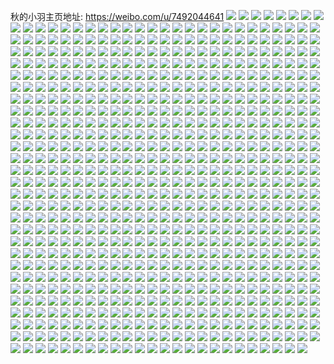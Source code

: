秋的小羽主页地址: https://weibo.com/u/7492044641 
![](https://wx4.sinaimg.cn/mw2000/008b1R3Hgy1h91h0d9fvyj32c0340x6q.jpg) 
![](https://wx4.sinaimg.cn/mw2000/008b1R3Hgy1h91h0ewmjbj32c0340npe.jpg) 
![](https://wx4.sinaimg.cn/mw2000/008b1R3Hgy1h91h0bknwbj32c0340kjm.jpg) 
![](https://wx4.sinaimg.cn/mw2000/008b1R3Hgy1h91h0gs91oj32c0340x6q.jpg) 
![](https://wx4.sinaimg.cn/mw2000/008b1R3Hgy1h91h0ip8jqj329s340x6r.jpg) 
![](https://wx4.sinaimg.cn/mw2000/008b1R3Hgy1h91h0lydnzj32ag340x6r.jpg) 
![](https://wx4.sinaimg.cn/mw2000/008b1R3Hgy1h91h0nomx5j32a8340e83.jpg) 
![](https://wx4.sinaimg.cn/mw2000/008b1R3Hgy1h91h0pkl50j32a4340npf.jpg) 
![](https://wx4.sinaimg.cn/mw2000/008b1R3Hgy1h91h0rcwpxj32a83407wj.jpg) 
![](https://wx4.sinaimg.cn/mw2000/008b1R3Hgy1h91h0x5i0dj32ak340qv9.jpg) 
![](https://wx4.sinaimg.cn/mw2000/008b1R3Hgy1h91h0u6qsbj32a0340e83.jpg) 
![](https://wx4.sinaimg.cn/mw2000/008b1R3Hgy1h91h108s88j32a0340hdw.jpg) 
![](https://wx4.sinaimg.cn/mw2000/008b1R3Hgy1h8sa8rit50j324836chdv.jpg) 
![](https://wx4.sinaimg.cn/mw2000/008b1R3Hgy1h8sa8n3g53j323u35ru0z.jpg) 
![](https://wx4.sinaimg.cn/mw2000/008b1R3Hgy1h8sa8unb8sj31wy2wgnpe.jpg) 
![](https://wx4.sinaimg.cn/mw2000/008b1R3Hgy1h8sa8vjbphj31r0340hdt.jpg) 
![](https://wx4.sinaimg.cn/mw2000/008b1R3Hgy1h8sa8xvm0cj32x11y1b2a.jpg) 
![](https://wx4.sinaimg.cn/mw2000/008b1R3Hgy1h8nmux25dhj31sc36c7wj.jpg) 
![](https://wx4.sinaimg.cn/mw2000/008b1R3Hgy1h84dle44xxj324836cqv8.jpg) 
![](https://wx4.sinaimg.cn/mw2000/008b1R3Hgy1h84dliojqvj335s23sx6q.jpg) 
![](https://wx4.sinaimg.cn/mw2000/008b1R3Hgy1h84dlnsafuj31vj2tbx6q.jpg) 
![](https://wx4.sinaimg.cn/mw2000/008b1R3Hgy1h84dlrztq1j31tu2qr1ky.jpg) 
![](https://wx4.sinaimg.cn/mw2000/008b1R3Hgy1h84dlw84zhj320g1wphdu.jpg) 
![](https://wx4.sinaimg.cn/mw2000/008b1R3Hgy1h84dm05f3mj31yw2yc4qq.jpg) 
![](https://wx4.sinaimg.cn/mw2000/008b1R3Hgy1h84dl5zodqj31yf2xn1ky.jpg) 
![](https://wx4.sinaimg.cn/mw2000/008b1R3Hgy1h84dm4z7k8j34cj1txkjo.jpg) 
![](https://wx4.sinaimg.cn/mw2000/008b1R3Hgy1h84dmcvshcj32c0340e84.jpg) 
![](https://wx4.sinaimg.cn/mw2000/008b1R3Hgy1h7zb17cb08j324736c7wj.jpg) 
![](https://wx4.sinaimg.cn/mw2000/008b1R3Hgy1h7zb1cy586j324836cnpf.jpg) 
![](https://wx4.sinaimg.cn/mw2000/008b1R3Hgy1h7zb10uqjpj336c248qv7.jpg) 
![](https://wx4.sinaimg.cn/mw2000/008b1R3Hgy1h7zb1i2vx5j324836chdv.jpg) 
![](https://wx4.sinaimg.cn/mw2000/008b1R3Hgy1h7zb1lykoxj31rv33uu0y.jpg) 
![](https://wx4.sinaimg.cn/mw2000/008b1R3Hgy1h7zb1wl7o9j32tn248qv6.jpg) 
![](https://wx4.sinaimg.cn/mw2000/008b1R3Hgy1h7zb21yhk2j336c248hdv.jpg) 
![](https://wx4.sinaimg.cn/mw2000/008b1R3Hgy1h7zb1rrkc5j324836cqv7.jpg) 
![](https://wx4.sinaimg.cn/mw2000/008b1R3Hgy1h7zb27kyisj324836c7wk.jpg) 
![](https://wx4.sinaimg.cn/mw2000/008b1R3Hgy1h7mo10f51hj32ze1zmqv7.jpg) 
![](https://wx4.sinaimg.cn/mw2000/008b1R3Hgy1h7mo12p4ygj31zu1zuu0x.jpg) 
![](https://wx4.sinaimg.cn/mw2000/008b1R3Hgy1h7mo1aoqwlj32032o4x6q.jpg) 
![](https://wx4.sinaimg.cn/mw2000/008b1R3Hgy1h7mo1dsfbxj32c0340kjn.jpg) 
![](https://wx4.sinaimg.cn/mw2000/008b1R3Hgy1h7gumd5a8jj31ad0q2ab5.jpg) 
![](https://wx4.sinaimg.cn/mw2000/008b1R3Hgy1h7gunfyrgzj33402c0hdu.jpg) 
![](https://wx4.sinaimg.cn/mw2000/008b1R3Hgy1h79v973ca9j32xf1nbqv5.jpg) 
![](https://wx4.sinaimg.cn/mw2000/008b1R3Hgy1h767lhckoqj30yr0zgti0.jpg) 
![](https://wx4.sinaimg.cn/mw2000/008b1R3Hgy1h767ljgb1aj30v91f1tn9.jpg) 
![](https://wx4.sinaimg.cn/mw2000/008b1R3Hgy1h6zhy48ywgj32c03417wj.jpg) 
![](https://wx4.sinaimg.cn/mw2000/008b1R3Hgy1h6zhy62u9fj32c0341hdv.jpg) 
![](https://wx4.sinaimg.cn/mw2000/008b1R3Hgy1h6zhy8xsezj32c0341kjn.jpg) 
![](https://wx4.sinaimg.cn/mw2000/008b1R3Hgy1h6zhyao30fj32c0341kjn.jpg) 
![](https://wx4.sinaimg.cn/mw2000/008b1R3Hgy1h6zhycg3i1j32c034xkjn.jpg) 
![](https://wx4.sinaimg.cn/mw2000/008b1R3Hgy1h6zhyj2bzwj32c034dkjq.jpg) 
![](https://wx4.sinaimg.cn/mw2000/008b1R3Hgy1h6zhyogve7j32532usnpg.jpg) 
![](https://wx4.sinaimg.cn/mw2000/008b1R3Hgy1h6zhytquzzj32612w11ky.jpg) 
![](https://wx4.sinaimg.cn/mw2000/008b1R3Hgy1h6zhy2bzmtj32c03414qt.jpg) 
![](https://wx4.sinaimg.cn/mw2000/008b1R3Hgy1h6uq5ikr55j30u0191787.jpg) 
![](https://wx4.sinaimg.cn/mw2000/008b1R3Hgy1h6uq5ka5j2j30u0190jth.jpg) 
![](https://wx4.sinaimg.cn/mw2000/008b1R3Hgy1h6uq5lxsr0j316x0smjuc.jpg) 
![](https://wx4.sinaimg.cn/mw2000/008b1R3Hgy1h6uq5gbpktj30u01914j4.jpg) 
![](https://wx4.sinaimg.cn/mw2000/008b1R3Hgy1h6uq5tjymbj30n014zgu4.jpg) 
![](https://wx4.sinaimg.cn/mw2000/008b1R3Hgy1h6ugo8tddkj31zd2z1e82.jpg) 
![](https://wx4.sinaimg.cn/mw2000/008b1R3Hgy1h6ugocdtmgj336c248u0y.jpg) 
![](https://wx4.sinaimg.cn/mw2000/008b1R3Hgy1h6ugo5icv9j32qb1tk7wi.jpg) 
![](https://wx4.sinaimg.cn/mw2000/008b1R3Hgy1h6ugod0ybkj31900u0n5e.jpg) 
![](https://wx4.sinaimg.cn/mw2000/008b1R3Hly1h6nbi9reexj323u35sb2e.jpg) 
![](https://wx4.sinaimg.cn/mw2000/008b1R3Hly1h6nbiaukqnj30u0190qnu.jpg) 
![](https://wx4.sinaimg.cn/mw2000/008b1R3Hly1h6nbidfaeaj324836cqv7.jpg) 
![](https://wx4.sinaimg.cn/mw2000/008b1R3Hly1h6nbieauvzj30u0190h7k.jpg) 
![](https://wx4.sinaimg.cn/mw2000/008b1R3Hly1h6nbigwfq7j324836c12l.jpg) 
![](https://wx4.sinaimg.cn/mw2000/008b1R3Hly1h6nbijzzwoj30u0190td8.jpg) 
![](https://wx4.sinaimg.cn/mw2000/008b1R3Hly1h6nbiodrj0j336c36a4qt.jpg) 
![](https://wx4.sinaimg.cn/mw2000/008b1R3Hly1h6nbi4w9b6j31900u0q8l.jpg) 
![](https://wx4.sinaimg.cn/mw2000/008b1R3Hly1h6nbii46nxj30u00u0q6k.jpg) 
![](https://wx4.sinaimg.cn/mw2000/008b1R3Hly1h6kd1quiy5j311x1kwk7s.jpg) 
![](https://wx4.sinaimg.cn/mw2000/008b1R3Hly1h6kd1rlam0j324836cnpd.jpg) 
![](https://wx4.sinaimg.cn/mw2000/008b1R3Hly1h6kd1tbyt8j324836cadj.jpg) 
![](https://wx4.sinaimg.cn/mw2000/008b1R3Hly1h6kd1vin09j30v90vrtge.jpg) 
![](https://wx4.sinaimg.cn/mw2000/008b1R3Hgy1h6jb64kp2xj30v90vrjul.jpg) 
![](https://wx4.sinaimg.cn/mw2000/008b1R3Hly1h61x4epqcxj335s2dctbd.jpg) 
![](https://wx4.sinaimg.cn/mw2000/008b1R3Hly1h61x4hwll6j32c0340b2d.jpg) 
![](https://wx4.sinaimg.cn/mw2000/008b1R3Hly1h5zj8fb2q2j30re1coq9s.jpg) 
![](https://wx4.sinaimg.cn/mw2000/008b1R3Hly1h5zjb8ym3kj30n01ds1b2.jpg) 
![](https://wx4.sinaimg.cn/mw2000/008b1R3Hly1h5zjbrp0qxj31400u0k0z.jpg) 
![](https://wx4.sinaimg.cn/mw2000/008b1R3Hly1h5ye0k7kugj32c0340hdu.jpg) 
![](https://wx4.sinaimg.cn/mw2000/008b1R3Hly1h5qeg360y7j30u01hck6g.jpg) 
![](https://wx4.sinaimg.cn/mw2000/008b1R3Hly1h5dor7f391j30n014vb29.jpg) 
![](https://wx4.sinaimg.cn/mw2000/008b1R3Hly1h5dorarfx3j322o2rknpf.jpg) 
![](https://wx4.sinaimg.cn/mw2000/008b1R3Hly1h5dormr6p1j33402c0x6q.jpg) 
![](https://wx4.sinaimg.cn/mw2000/008b1R3Hly1h5a8xu3tnvj33402c0qv6.jpg) 
![](https://wx4.sinaimg.cn/mw2000/008b1R3Hly1h4jigk3hjvj32c03401kz.jpg) 
![](https://wx4.sinaimg.cn/mw2000/008b1R3Hly1h4jigqgnshj30xc2gwx6p.jpg) 
![](https://wx4.sinaimg.cn/mw2000/008b1R3Hly1h4jigruajzj31sc2dsqv5.jpg) 
![](https://wx4.sinaimg.cn/mw2000/008b1R3Hly1h4jigtff7qj31sc2dsb29.jpg) 
![](https://wx4.sinaimg.cn/mw2000/008b1R3Hly1h4jih16v64j33402c0b2b.jpg) 
![](https://wx4.sinaimg.cn/mw2000/008b1R3Hly1h4jigujms8j322o22ohdt.jpg) 
![](https://wx4.sinaimg.cn/mw2000/008b1R3Hly1h4jigwsgppj32c0340b2a.jpg) 
![](https://wx4.sinaimg.cn/mw2000/008b1R3Hly1h4cqoc5fa1j32qs0q97pd.jpg) 
![](https://wx4.sinaimg.cn/mw2000/008b1R3Hly1h4adhoma84j32c033yb2c.jpg) 
![](https://wx4.sinaimg.cn/mw2000/008b1R3Hly1h3zxnzol4cj32c0340hdu.jpg) 
![](https://wx4.sinaimg.cn/mw2000/008b1R3Hly1h3zxobb1svj30n01dstux.jpg) 
![](https://wx4.sinaimg.cn/mw2000/008b1R3Hly1h3zxnl7284j30n01ds4bv.jpg) 
![](https://wx4.sinaimg.cn/mw2000/008b1R3Hly1h3zxoc868ij30n014r44x.jpg) 
![](https://wx4.sinaimg.cn/mw2000/008b1R3Hly1h3zxodshjgj30n014rdpm.jpg) 
![](https://wx4.sinaimg.cn/mw2000/008b1R3Hgy1h3h9vbis4vj32c03407wi.jpg) 
![](https://wx4.sinaimg.cn/mw2000/008b1R3Hgy1h3h9v9betuj30u01hcwox.jpg) 
![](https://wx4.sinaimg.cn/mw2000/008b1R3Hgy1h3h9vepv9fj32c0340qv6.jpg) 
![](https://wx4.sinaimg.cn/mw2000/008b1R3Hgy1h3afucku6lj334033y1ky.jpg) 
![](https://wx4.sinaimg.cn/mw2000/008b1R3Hgy1h3afuasezmj334022okjo.jpg) 
![](https://wx4.sinaimg.cn/mw2000/008b1R3Hgy1h3afugavjxj34tc37kb2k.jpg) 
![](https://wx4.sinaimg.cn/mw2000/008b1R3Hgy1h3afuhblt0j322o340npd.jpg) 
![](https://wx4.sinaimg.cn/mw2000/008b1R3Hgy1h3afukciuqj34ao2v4hdw.jpg) 
![](https://wx4.sinaimg.cn/mw2000/008b1R3Hgy1h3ag1qhf48j334022o7wi.jpg) 
![](https://wx4.sinaimg.cn/mw2000/008b1R3Hgy1h3870hg8byj32c03404qr.jpg) 
![](https://wx4.sinaimg.cn/mw2000/008b1R3Hgy1h3870eqd28j31r01r0dqx.jpg) 
![](https://wx4.sinaimg.cn/mw2000/008b1R3Hgy1h3870l3gytj33402c0qv5.jpg) 
![](https://wx4.sinaimg.cn/mw2000/008b1R3Hgy1h34sxz5bojj315o1jkwwn.jpg) 
![](https://wx4.sinaimg.cn/mw2000/008b1R3Hgy1h34sy0rfrqj322o2rk1ky.jpg) 
![](https://wx4.sinaimg.cn/mw2000/008b1R3Hgy1h34sy25kukj334022o7wi.jpg) 
![](https://wx4.sinaimg.cn/mw2000/008b1R3Hgy1h34sxy3w16j30xc1uodyz.jpg) 
![](https://wx4.sinaimg.cn/mw2000/008b1R3Hgy1h34sy3xnc2j322o3407wk.jpg) 
![](https://wx4.sinaimg.cn/mw2000/008b1R3Hgy1h34sy61jkyj322o3404qs.jpg) 
![](https://wx4.sinaimg.cn/mw2000/008b1R3Hgy1h34sy766y3j30xc1uoqno.jpg) 
![](https://wx4.sinaimg.cn/mw2000/008b1R3Hgy1h34sy837tfj30xc1uo4qp.jpg) 
![](https://wx4.sinaimg.cn/mw2000/008b1R3Hgy1h34sy8na8nj315o1as1dv.jpg) 
![](https://wx4.sinaimg.cn/mw2000/008b1R3Hgy1h303utvvftj32c02c07wi.jpg) 
![](https://wx4.sinaimg.cn/mw2000/008b1R3Hgy1h303us191mj32c02c1b29.jpg) 
![](https://wx4.sinaimg.cn/mw2000/008b1R3Hgy1h2yygmtg4mj31400u0gun.jpg) 
![](https://wx4.sinaimg.cn/mw2000/008b1R3Hgy1h2yygnm1ujj30m80u7wj7.jpg) 
![](https://wx4.sinaimg.cn/mw2000/008b1R3Hgy1h2yygoa1sej31400u012n.jpg) 
![](https://wx4.sinaimg.cn/mw2000/008b1R3Hgy1h2xueltceoj30u01hc7hg.jpg) 
![](https://wx4.sinaimg.cn/mw2000/008b1R3Hgy1h2ucbewp3dj32c0340b2a.jpg) 
![](https://wx4.sinaimg.cn/mw2000/008b1R3Hgy1h2ucbdkbhtj30n01dsngt.jpg) 
![](https://wx4.sinaimg.cn/mw2000/008b1R3Hgy1h2ucdmcnanj32c02c0npe.jpg) 
![](https://wx4.sinaimg.cn/mw2000/008b1R3Hgy1h2t89wtwt4j32c02c0hdt.jpg) 
![](https://wx4.sinaimg.cn/mw2000/008b1R3Hgy1h2t89ylhtqj32v31wqhdt.jpg) 
![](https://wx4.sinaimg.cn/mw2000/008b1R3Hgy1h2t89vipr1j30lf0w5ahu.jpg) 
![](https://wx4.sinaimg.cn/mw2000/008b1R3Hgy1h2t8a4otgmj32c0340qv6.jpg) 
![](https://wx4.sinaimg.cn/mw2000/008b1R3Hgy1h2s1nkmaokj322o340hdu.jpg) 
![](https://wx4.sinaimg.cn/mw2000/008b1R3Hgy1h2s1nh6wbhj322o340x6p.jpg) 
![](https://wx4.sinaimg.cn/mw2000/008b1R3Hgy1h2s1nlupyoj323u35sx6p.jpg) 
![](https://wx4.sinaimg.cn/mw2000/008b1R3Hgy1h2s1nnbe42j323u35sqv6.jpg) 
![](https://wx4.sinaimg.cn/mw2000/008b1R3Hgy1h2s1nsh4xrj323i1ebb29.jpg) 
![](https://wx4.sinaimg.cn/mw2000/008b1R3Hgy1h2s1npap92j322o340b2a.jpg) 
![](https://wx4.sinaimg.cn/mw2000/008b1R3Hgy1h2s1nqjs1sj322o340kjm.jpg) 
![](https://wx4.sinaimg.cn/mw2000/008b1R3Hgy1h2s1nrrog3j334022o1ky.jpg) 
![](https://wx4.sinaimg.cn/mw2000/008b1R3Hgy1h2s1ntk46dj30uk5aze82.jpg) 
![](https://wx4.sinaimg.cn/mw2000/008b1R3Hgy1h2qu8wr8hoj33gf56nkjq.jpg) 
![](https://wx4.sinaimg.cn/mw2000/008b1R3Hgy1h2qu91unmqj33gf56nhdx.jpg) 
![](https://wx4.sinaimg.cn/mw2000/008b1R3Hgy1h2qu9637wrj33gd56ne86.jpg) 
![](https://wx4.sinaimg.cn/mw2000/008b1R3Hgy1h2qvhbdxotj322o340x6p.jpg) 
![](https://wx4.sinaimg.cn/mw2000/008b1R3Hgy1h2ngq1zo5ej30u011f79c.jpg) 
![](https://wx4.sinaimg.cn/mw2000/008b1R3Hgy1h2m9y9zxw6j30u00sv7a5.jpg) 
![](https://wx4.sinaimg.cn/mw2000/008b1R3Hgy1h2l48ujvrpj323u35sb2c.jpg) 
![](https://wx4.sinaimg.cn/mw2000/008b1R3Hgy1h2l48v46a1j30u0190ajn.jpg) 
![](https://wx4.sinaimg.cn/mw2000/008b1R3Hgy1h2l46jdc4mj32g01mo1ky.jpg) 
![](https://wx4.sinaimg.cn/mw2000/008b1R3Hgy1h2l46l9pzcj32c033yqv7.jpg) 
![](https://wx4.sinaimg.cn/mw2000/008b1R3Hgy1h2l46nq62uj32c033y4qs.jpg) 
![](https://wx4.sinaimg.cn/mw2000/008b1R3Hgy1h2l44xswbej32c033y7wj.jpg) 
![](https://wx4.sinaimg.cn/mw2000/008b1R3Hgy1h2jxhff0y6j334x3401l0.jpg) 
![](https://wx4.sinaimg.cn/mw2000/008b1R3Hgy1h2gih6wsilj31sc2dskjl.jpg) 
![](https://wx4.sinaimg.cn/mw2000/008b1R3Hgy1h2bv3mhq51j31z92n0npd.jpg) 
![](https://wx4.sinaimg.cn/mw2000/008b1R3Hgy1h2bv3o24a4j321p2qakjm.jpg) 
![](https://wx4.sinaimg.cn/mw2000/008b1R3Hgy1h2bv3jiuhmj323u35sb2a.jpg) 
![](https://wx4.sinaimg.cn/mw2000/008b1R3Hgy1h2bv3oviybj31if20kkjc.jpg) 
![](https://wx4.sinaimg.cn/mw2000/008b1R3Hgy1h2bv3l57p3j323u35shdt.jpg) 
![](https://wx4.sinaimg.cn/mw2000/008b1R3Hgy1h2bv3phladj30mz0yh11d.jpg) 
![](https://wx4.sinaimg.cn/mw2000/008b1R3Hgy1h2bv3ri3kij323u35s7wi.jpg) 
![](https://wx4.sinaimg.cn/mw2000/008b1R3Hgy1h2bv3vc028j323u35skjl.jpg) 
![](https://wx4.sinaimg.cn/mw2000/008b1R3Hgy1h2bv3stohwj323u35s1ky.jpg) 
![](https://wx4.sinaimg.cn/mw2000/008b1R3Hgy1h29jh844nej30u01hcguq.jpg) 
![](https://wx4.sinaimg.cn/mw2000/008b1R3Hgy1h29ji6jhhuj31k02c0hdt.jpg) 
![](https://wx4.sinaimg.cn/mw2000/008b1R3Hgy1h1vm6tljrrj31l6248b29.jpg) 
![](https://wx4.sinaimg.cn/mw2000/008b1R3Hgy1h1vm6udsapj31sc2ds1kx.jpg) 
![](https://wx4.sinaimg.cn/mw2000/008b1R3Hgy1h1vm6v8a1aj32c0340b29.jpg) 
![](https://wx4.sinaimg.cn/mw2000/008b1R3Hgy1h1vm6wcqvpj32c0340x6q.jpg) 
![](https://wx4.sinaimg.cn/mw2000/008b1R3Hgy1h1vm6rzf9mj31sc2dsqub.jpg) 
![](https://wx4.sinaimg.cn/mw2000/008b1R3Hgy1h1pi8mnzdrj31900u07al.jpg) 
![](https://wx4.sinaimg.cn/mw2000/008b1R3Hgy1h1nfpn1i3rj323u35sx6p.jpg) 
![](https://wx4.sinaimg.cn/mw2000/008b1R3Hgy1h1nfpo740nj31vi2t9hdt.jpg) 
![](https://wx4.sinaimg.cn/mw2000/008b1R3Hgy1h1nfpoyppnj31y22lfb29.jpg) 
![](https://wx4.sinaimg.cn/mw2000/008b1R3Hgy1h1nfpqar8zj32c0340b29.jpg) 
![](https://wx4.sinaimg.cn/mw2000/008b1R3Hgy1h1iylz4051j30u0190dpd.jpg) 
![](https://wx4.sinaimg.cn/mw2000/008b1R3Hgy1h1iylznb3tj30u0190k1w.jpg) 
![](https://wx4.sinaimg.cn/mw2000/008b1R3Hgy1h1iylyji3xj30u0140aj0.jpg) 
![](https://wx4.sinaimg.cn/mw2000/008b1R3Hgy1h1iym0874vj30u01907dk.jpg) 
![](https://wx4.sinaimg.cn/mw2000/008b1R3Hgy1h1iym1j7wsj30u0190148.jpg) 
![](https://wx4.sinaimg.cn/mw2000/008b1R3Hgy1h1iym23ggoj30u0190dp4.jpg) 
![](https://wx4.sinaimg.cn/mw2000/008b1R3Hgy1h1iymd4d7gj30u0190ail.jpg) 
![](https://wx4.sinaimg.cn/mw2000/008b1R3Hgy1h1iymfwpchj31900u0dmb.jpg) 
![](https://wx4.sinaimg.cn/mw2000/008b1R3Hgy1h1fi08jav9j30n01ds0zz.jpg) 
![](https://wx4.sinaimg.cn/mw2000/008b1R3Hgy1h1ebdpt25ij30u01hcgx8.jpg) 
![](https://wx4.sinaimg.cn/mw2000/008b1R3Hgy1h152g4i1nkj31ds0n07wh.jpg) 
![](https://wx4.sinaimg.cn/mw2000/008b1R3Hgy1h152g5qzexj33402c0qv6.jpg) 
![](https://wx4.sinaimg.cn/mw2000/008b1R3Hgy1h11bl7k3ouj32c0340b2a.jpg) 
![](https://wx4.sinaimg.cn/mw2000/008b1R3Hgy1h11blarlroj32bz2c0qv6.jpg) 
![](https://wx4.sinaimg.cn/mw2000/008b1R3Hgy1h11blf0k4pj31x32vnu0y.jpg) 
![](https://wx4.sinaimg.cn/mw2000/008b1R3Hgy1h11bm3byvuj32c0340hdu.jpg) 
![](https://wx4.sinaimg.cn/mw2000/008b1R3Hgy1h11bm5r4ilj323b23be81.jpg) 
![](https://wx4.sinaimg.cn/mw2000/008b1R3Hgy1h11bm7nh6tj31u71u7hdt.jpg) 
![](https://wx4.sinaimg.cn/mw2000/008b1R3Hgy1h11bmaqn85j32bz2c0kjm.jpg) 
![](https://wx4.sinaimg.cn/mw2000/008b1R3Hgy1h0yvlpbce9j30u01hc7db.jpg) 
![](https://wx4.sinaimg.cn/mw2000/008b1R3Hgy1h0yvlfkjj6j30u01hcqd6.jpg) 
![](https://wx4.sinaimg.cn/mw2000/008b1R3Hgy1h0xvorng9kj32c0340npe.jpg) 
![](https://wx4.sinaimg.cn/mw2000/008b1R3Hgy1h0vsh3b2mbj30u01hcwx4.jpg) 
![](https://wx4.sinaimg.cn/mw2000/008b1R3Hgy1h0vsh3y5ynj328e28g4qp.jpg) 
![](https://wx4.sinaimg.cn/mw2000/008b1R3Hgy1h0umkced0tj30n00rz4a4.jpg) 
![](https://wx4.sinaimg.cn/mw2000/008b1R3Hgy1h0umkeeyymj31sc2dsx6p.jpg) 
![](https://wx4.sinaimg.cn/mw2000/008b1R3Hgy1h0umkbqr7ej33402c0npd.jpg) 
![](https://wx4.sinaimg.cn/mw2000/008b1R3Hgy1h0umkkh07kj30j50cr77l.jpg) 
![](https://wx4.sinaimg.cn/mw2000/008b1R3Hgy1h0scr6utn1j30wi1ycwii.jpg) 
![](https://wx4.sinaimg.cn/mw2000/008b1R3Hgy1h0sct0b2kbj32c0340b2a.jpg) 
![](https://wx4.sinaimg.cn/mw2000/008b1R3Hgy1h0qxkkdc1qj30da0hp0ve.jpg) 
![](https://wx4.sinaimg.cn/mw2000/008b1R3Hgy1h0oms8bisej33402c0x6q.jpg) 
![](https://wx4.sinaimg.cn/mw2000/008b1R3Hgy1h0omsd3ci3j327t27tkjl.jpg) 
![](https://wx4.sinaimg.cn/mw2000/008b1R3Hgy1h0ml1ofnhyj32c0340b2a.jpg) 
![](https://wx4.sinaimg.cn/mw2000/008b1R3Hgy1h0ml1lzx77j31r0340wux.jpg) 
![](https://wx4.sinaimg.cn/mw2000/008b1R3Hgy1h0j3kpnf2xj32bz2c0qv5.jpg) 
![](https://wx4.sinaimg.cn/mw2000/008b1R3Hgy1h0j3kqbuuwj32c02c04qp.jpg) 
![](https://wx4.sinaimg.cn/mw2000/008b1R3Hgy1h0j3kqosh4j30n00n0q4x.jpg) 
![](https://wx4.sinaimg.cn/mw2000/008b1R3Hgy1h0j3kor2upj30n00lowf7.jpg) 
![](https://wx4.sinaimg.cn/mw2000/008b1R3Hgy1h0j3kr588qj30n00n0tdp.jpg) 
![](https://wx4.sinaimg.cn/mw2000/008b1R3Hgy1h0imzbufdlj30ji09tq4y.jpg) 
![](https://wx4.sinaimg.cn/mw2000/008b1R3Hgy1h0hxp2jt5tj30j80j8ac2.jpg) 
![](https://wx4.sinaimg.cn/mw2000/008b1R3Hgy1h0hxp359llj30u01hck42.jpg) 
![](https://wx4.sinaimg.cn/mw2000/008b1R3Hgy1h0ggv36xvij30mi0u0gwv.jpg) 
![](https://wx4.sinaimg.cn/mw2000/008b1R3Hgy1h0egyw4bfaj31sb2drhdt.jpg) 
![](https://wx4.sinaimg.cn/mw2000/008b1R3Hgy1h0egyxjyv3j31r72c9e81.jpg) 
![](https://wx4.sinaimg.cn/mw2000/008b1R3Hgy1h0egywo3mtj31yw2mikj0.jpg) 
![](https://wx4.sinaimg.cn/mw2000/008b1R3Hgy1h0eh1dpj1lj322n340e82.jpg) 
![](https://wx4.sinaimg.cn/mw2000/008b1R3Hgy1h0dbwlcp0uj30n014o10y.jpg) 
![](https://wx4.sinaimg.cn/mw2000/008b1R3Hgy1h0dbwny360j30n01ds1gs.jpg) 
![](https://wx4.sinaimg.cn/mw2000/008b1R3Hgy1h0dbwpbseyj30n014jjz5.jpg) 
![](https://wx4.sinaimg.cn/mw2000/008b1R3Hgy1h0bg5n6l0tj32943404qr.jpg) 
![](https://wx4.sinaimg.cn/mw2000/008b1R3Hgy1h08jpwtliaj31vq2tlnpd.jpg) 
![](https://wx4.sinaimg.cn/mw2000/008b1R3Hgy1h08jpxyrt6j325q2vnhdt.jpg) 
![](https://wx4.sinaimg.cn/mw2000/008b1R3Hgy1h08jq42m14j32382sbu0x.jpg) 
![](https://wx4.sinaimg.cn/mw2000/008b1R3Hgy1h07jkppa51j32c02c0qv5.jpg) 
![](https://wx4.sinaimg.cn/mw2000/008b1R3Hgy1h07jkrl1juj31yp2y2hdv.jpg) 
![](https://wx4.sinaimg.cn/mw2000/008b1R3Hgy1h07jkutbqpj32c03404qs.jpg) 
![](https://wx4.sinaimg.cn/mw2000/008b1R3Hgy1h07jkwoe6pj33402c0b2a.jpg) 
![](https://wx4.sinaimg.cn/mw2000/008b1R3Hgy1h07jl4dbvkj32c03401kz.jpg) 
![](https://wx4.sinaimg.cn/mw2000/008b1R3Hgy1h059qducq9j30h00r3jyx.jpg) 
![](https://wx4.sinaimg.cn/mw2000/008b1R3Hgy1h04gn4urn1j30970s443y.jpg) 
![](https://wx4.sinaimg.cn/mw2000/008b1R3Hgy1h02se1bdwjj32c0340kjn.jpg) 
![](https://wx4.sinaimg.cn/mw2000/008b1R3Hgy1h02se235h5j30n00hz45i.jpg) 
![](https://wx4.sinaimg.cn/mw2000/008b1R3Hgy1gzzhf322z0j31sm2oxkjl.jpg) 
![](https://wx4.sinaimg.cn/mw2000/008b1R3Hgy1gzzhf3tax4j31n82gu4qp.jpg) 
![](https://wx4.sinaimg.cn/mw2000/008b1R3Hgy1gzzhfxq2x0j31rt2nqnpd.jpg) 
![](https://wx4.sinaimg.cn/mw2000/008b1R3Hgy1gzzhfyhbnlj31tn2qgkjl.jpg) 
![](https://wx4.sinaimg.cn/mw2000/008b1R3Hgy1gzzhfzkjzgj322n33z1ky.jpg) 
![](https://wx4.sinaimg.cn/mw2000/008b1R3Hgy1gzzhg4nvywj33402c0kjm.jpg) 
![](https://wx4.sinaimg.cn/mw2000/008b1R3Hgy1gzu4zkkpwsj33402c04qq.jpg) 
![](https://wx4.sinaimg.cn/mw2000/008b1R3Hgy1gzu4zlu66sj32c02c0b2a.jpg) 
![](https://wx4.sinaimg.cn/mw2000/008b1R3Hgy1gzu4zs7s85j32c03407wj.jpg) 
![](https://wx4.sinaimg.cn/mw2000/008b1R3Hgy1gzu4zue4pxj32c02c0b2a.jpg) 
![](https://wx4.sinaimg.cn/mw2000/008b1R3Hly1gzmqbn65srj30n00mudjs.jpg) 
![](https://wx4.sinaimg.cn/mw2000/008b1R3Hly1gzc964judjj30n01dsx0l.jpg) 
![](https://wx4.sinaimg.cn/mw2000/008b1R3Hly1gzc952fxecj30n00yigor.jpg) 
![](https://wx4.sinaimg.cn/mw2000/008b1R3Hly1gzc96w79yyj33402c01ky.jpg) 
![](https://wx4.sinaimg.cn/mw2000/008b1R3Hly1gyxbwr8f4ij316o1kuar3.jpg) 
![](https://wx4.sinaimg.cn/mw2000/008b1R3Hly1gyxbwrxvp6j316o16mki9.jpg) 
![](https://wx4.sinaimg.cn/mw2000/008b1R3Hly1gyxbws7f0bj30ce0cemyr.jpg) 
![](https://wx4.sinaimg.cn/mw2000/008b1R3Hly1gyujltpt2tj328a1hj1kx.jpg) 
![](https://wx4.sinaimg.cn/mw2000/008b1R3Hly1gyujmpomjwj32c02c0e81.jpg) 
![](https://wx4.sinaimg.cn/mw2000/008b1R3Hly1gyormn5padj33402c04qs.jpg) 
![](https://wx4.sinaimg.cn/mw2000/008b1R3Hly1gymgtsiiphj3295295e81.jpg) 
![](https://wx4.sinaimg.cn/mw2000/008b1R3Hly1gymgtquiluj322n2rje81.jpg) 
![](https://wx4.sinaimg.cn/mw2000/008b1R3Hly1gymgtudz34j32bz2bzqv5.jpg) 
![](https://wx4.sinaimg.cn/mw2000/008b1R3Hly1gyg0agd54lj32c0340hdt.jpg) 
![](https://wx4.sinaimg.cn/mw2000/008b1R3Hly1gyg0ai1egsj30n011mal7.jpg) 
![](https://wx4.sinaimg.cn/mw2000/008b1R3Hly1gyg0cflhwmj32c0340npf.jpg) 
![](https://wx4.sinaimg.cn/mw2000/008b1R3Hly1gy22mom3vtj316o1kuwxm.jpg) 
![](https://wx4.sinaimg.cn/mw2000/008b1R3Hly1gy22nmy8ffj334022oe81.jpg) 
![](https://wx4.sinaimg.cn/mw2000/008b1R3Hly1gy22mp8wzlj316o16m7jq.jpg) 
![](https://wx4.sinaimg.cn/mw2000/008b1R3Hly1gy22nlbmwsj322o340hdt.jpg) 
![](https://wx4.sinaimg.cn/mw2000/008b1R3Hly1gy22mt3nnqj31jk2bc4qp.jpg) 
![](https://wx4.sinaimg.cn/mw2000/008b1R3Hly1gy22o1v2g7j34tc37k1l0.jpg) 
![](https://wx4.sinaimg.cn/mw2000/008b1R3Hly1gxxiouvfrgj30n04kmqv5.jpg) 
![](https://wx4.sinaimg.cn/mw2000/008b1R3Hly1gxxiou1wfej30n052w1ky.jpg) 
![](https://wx4.sinaimg.cn/mw2000/008b1R3Hly1gxxiovsb50j30n066bkjm.jpg) 
![](https://wx4.sinaimg.cn/mw2000/008b1R3Hly1gxxiowx6quj30n06ruqv6.jpg) 
![](https://wx4.sinaimg.cn/mw2000/008b1R3Hgy1gxqisck3tkj32c02c07wh.jpg) 
![](https://wx4.sinaimg.cn/mw2000/008b1R3Hgy1gxqisdtj0pj32c02c01ky.jpg) 
![](https://wx4.sinaimg.cn/mw2000/008b1R3Hgy1gxqisft0icj32c02c04qr.jpg) 
![](https://wx4.sinaimg.cn/mw2000/008b1R3Hgy1gxqisgvsgaj30n014wwol.jpg) 
![](https://wx4.sinaimg.cn/mw2000/008b1R3Hgy1gxqis70urgj32c02c04qq.jpg) 
![](https://wx4.sinaimg.cn/mw2000/008b1R3Hgy1gxqisjyr3sj32c02c0e82.jpg) 
![](https://wx4.sinaimg.cn/mw2000/008b1R3Hgy1gxqisksmbaj30n014wn96.jpg) 
![](https://wx4.sinaimg.cn/mw2000/008b1R3Hgy1gxdnthtiwtj32c0340qv5.jpg) 
![](https://wx4.sinaimg.cn/mw2000/008b1R3Hgy1gxdntir0skj31ht1zr1k7.jpg) 
![](https://wx4.sinaimg.cn/mw2000/008b1R3Hgy1gxdntkicu8j32c02c0npd.jpg) 
![](https://wx4.sinaimg.cn/mw2000/008b1R3Hgy1gxdnu18nclj32c03401l0.jpg) 
![](https://wx4.sinaimg.cn/mw2000/008b1R3Hgy1gxdntmmxdkj32vq25ukjm.jpg) 
![](https://wx4.sinaimg.cn/mw2000/008b1R3Hgy1gxdnxk6axmj32c0340qv5.jpg) 
![](https://wx4.sinaimg.cn/mw2000/008b1R3Hgy1gxdnxiglazj317f1lwkag.jpg) 
![](https://wx4.sinaimg.cn/mw2000/008b1R3Hgy1gxdntjt2fcj31yo2m8kjl.jpg) 
![](https://wx4.sinaimg.cn/mw2000/008b1R3Hgy1gxdnxi144cj32c0340npd.jpg) 
![](https://wx4.sinaimg.cn/mw2000/008b1R3Hgy1gxa8gqyo3sj31yo2m8kjl.jpg) 
![](https://wx4.sinaimg.cn/mw2000/008b1R3Hgy1gxa8gt7ujej32c0340qv6.jpg) 
![](https://wx4.sinaimg.cn/mw2000/008b1R3Hgy1gxa8gztwvjj32c03404qr.jpg) 
![](https://wx4.sinaimg.cn/mw2000/008b1R3Hgy1gxa8h101yuj32f02f0b29.jpg) 
![](https://wx4.sinaimg.cn/mw2000/008b1R3Hgy1gx9681gmz6j30u01hc3zy.jpg) 
![](https://wx4.sinaimg.cn/mw2000/008b1R3Hgy1gx968260zuj30u01hcabe.jpg) 
![](https://wx4.sinaimg.cn/mw2000/008b1R3Hgy1gx968me6kij30u01hc0u9.jpg) 
![](https://wx4.sinaimg.cn/mw2000/008b1R3Hgy1gx6uuue3c0j33402c01kz.jpg) 
![](https://wx4.sinaimg.cn/mw2000/008b1R3Hgy1gx6uuvrlezj30n01ds16d.jpg) 
![](https://wx4.sinaimg.cn/mw2000/008b1R3Hgy1gx6uuwjtzoj30n01ds7ja.jpg) 
![](https://wx4.sinaimg.cn/mw2000/008b1R3Hgy1gx255y18iyj32ku2kue81.jpg) 
![](https://wx4.sinaimg.cn/mw2000/008b1R3Hgy1gx255yv0puj32jm2jm4qp.jpg) 
![](https://wx4.sinaimg.cn/mw2000/008b1R3Hgy1gx255x4n8aj32wy2wye81.jpg) 
![](https://wx4.sinaimg.cn/mw2000/008b1R3Hgy1gx255ztpr2j32x02x0npd.jpg) 
![](https://wx4.sinaimg.cn/mw2000/008b1R3Hgy1gwv30z6bugj32c0340e85.jpg) 
![](https://wx4.sinaimg.cn/mw2000/008b1R3Hgy1gwv311ta1uj33402c0x6s.jpg) 
![](https://wx4.sinaimg.cn/mw2000/008b1R3Hgy1gwv30wu2pxj33402c0kjl.jpg) 
![](https://wx4.sinaimg.cn/mw2000/008b1R3Hgy1gwv314dadmj32c02bzx6p.jpg) 
![](https://wx4.sinaimg.cn/mw2000/008b1R3Hgy1gwv314rm93j321b21bhc0.jpg) 
![](https://wx4.sinaimg.cn/mw2000/008b1R3Hgy1gwv315oacej30mz0uoq7n.jpg) 
![](https://wx4.sinaimg.cn/mw2000/008b1R3Hgy1gwv316u3hsj32c02c0kjm.jpg) 
![](https://wx4.sinaimg.cn/mw2000/008b1R3Hgy1gwv32rkxwdj30fc0c576v.jpg) 
![](https://wx4.sinaimg.cn/mw2000/008b1R3Hgy1gwv318eph6j33402c0hdu.jpg) 
![](https://wx4.sinaimg.cn/mw2000/008b1R3Hgy1gwt0xx1g4ij33402c04qq.jpg) 
![](https://wx4.sinaimg.cn/mw2000/008b1R3Hgy1gwkwr96icvj32b82b8npe.jpg) 
![](https://wx4.sinaimg.cn/mw2000/008b1R3Hgy1gwkwrbjl45j326x26xhdu.jpg) 
![](https://wx4.sinaimg.cn/mw2000/008b1R3Hgy1gwkwrd9u92j33402c0b2a.jpg) 
![](https://wx4.sinaimg.cn/mw2000/008b1R3Hgy1gwkwrgpm6oj33402c0hdv.jpg) 
![](https://wx4.sinaimg.cn/mw2000/008b1R3Hgy1gwkwrnwfamj33402c0npf.jpg) 
![](https://wx4.sinaimg.cn/mw2000/008b1R3Hgy1gwkwrp8iobj31qn1qntsg.jpg) 
![](https://wx4.sinaimg.cn/mw2000/008b1R3Hgy1gwkwrrklgej32c02c0hdu.jpg) 
![](https://wx4.sinaimg.cn/mw2000/008b1R3Hgy1gwkwrl58ojj33402c0x6q.jpg) 
![](https://wx4.sinaimg.cn/mw2000/008b1R3Hgy1gwkwr5mttaj33402c0npd.jpg) 
![](https://wx4.sinaimg.cn/mw2000/008b1R3Hgy1gwf3cgl6z5j32c0340u0x.jpg) 
![](https://wx4.sinaimg.cn/mw2000/008b1R3Hgy1gwf3cab85oj32c0340kjm.jpg) 
![](https://wx4.sinaimg.cn/mw2000/008b1R3Hgy1gwf3cdns43j32c03404qq.jpg) 
![](https://wx4.sinaimg.cn/mw2000/008b1R3Hgy1gwf3cizct7j32c0340hdu.jpg) 
![](https://wx4.sinaimg.cn/mw2000/008b1R3Hgy1gwf3cl30rij33402c0x6p.jpg) 
![](https://wx4.sinaimg.cn/mw2000/008b1R3Hgy1gwf3e1ru0pj30n01ds122.jpg) 
![](https://wx4.sinaimg.cn/mw2000/008b1R3Hgy1gwbms1c6lcj30ll0p541r.jpg) 
![](https://wx4.sinaimg.cn/mw2000/008b1R3Hgy1gwbms1od4kj30u00xjdk8.jpg) 
![](https://wx4.sinaimg.cn/mw2000/008b1R3Hgy1gwbms23y0jj30st0xpwk2.jpg) 
![](https://wx4.sinaimg.cn/mw2000/008b1R3Hgy1gwbmsh2kacj30lt0lsgoq.jpg) 
![](https://wx4.sinaimg.cn/mw2000/008b1R3Hgy1gw17bukpq6j30cx0cx0u0.jpg) 
![](https://wx4.sinaimg.cn/mw2000/008b1R3Hgy1gw17bu58i4j31sc2dshdt.jpg) 
![](https://wx4.sinaimg.cn/mw2000/008b1R3Hgy1gvyz0ruub6j31sb1sbh9q.jpg) 
![](https://wx4.sinaimg.cn/mw2000/008b1R3Hgy1gvyz0qnk4yj31ds0n0tor.jpg) 
![](https://wx4.sinaimg.cn/mw2000/008b1R3Hgy1gvvfkmtl88j31sc1sch38.jpg) 
![](https://wx4.sinaimg.cn/mw2000/008b1R3Hgy1gvvfkn93gcj30u0140dng.jpg) 
![](https://wx4.sinaimg.cn/mw2000/008b1R3Hgy1gvvfkoqo3wj32c0340u0y.jpg) 
![](https://wx4.sinaimg.cn/mw2000/008b1R3Hgy1gvvfkpuqf3j32bz2bznpd.jpg) 
![](https://wx4.sinaimg.cn/mw2000/008b1R3Hgy1gvvfkqpqjqj32bz2c0b2a.jpg) 
![](https://wx4.sinaimg.cn/mw2000/008b1R3Hgy1gvvfkrzcu5j32c0340hdv.jpg) 
![](https://wx4.sinaimg.cn/mw2000/008b1R3Hgy1gvvfktioscj32c02c0qv5.jpg) 
![](https://wx4.sinaimg.cn/mw2000/008b1R3Hgy1gvvfkuu6hcj33402c0x6p.jpg) 
![](https://wx4.sinaimg.cn/mw2000/008b1R3Hgy1gvvflc3dbsj32c03401ky.jpg) 
![](https://wx4.sinaimg.cn/mw2000/008b1R3Hly1gvqc5wemqwj63402c04qr02.jpg) 
![](https://wx4.sinaimg.cn/mw2000/008b1R3Hly1gvqc6aeaenj62c03401kz02.jpg) 
![](https://wx4.sinaimg.cn/mw2000/008b1R3Hgy1gvlr4ptywwj62c02c07wi02.jpg) 
![](https://wx4.sinaimg.cn/mw2000/008b1R3Hgy1gvlr4qlgdtj61sc2dse8102.jpg) 
![](https://wx4.sinaimg.cn/mw2000/008b1R3Hgy1gvlr4oxomij62c0340u0x02.jpg) 
![](https://wx4.sinaimg.cn/mw2000/008b1R3Hgy1gvlr4rs8j0j62c03404qq02.jpg) 
![](https://wx4.sinaimg.cn/mw2000/008b1R3Hgy1gvlr4u5uooj62c0340x6p02.jpg) 
![](https://wx4.sinaimg.cn/mw2000/008b1R3Hgy1gvlr4ydk0fj62c03401ky02.jpg) 
![](https://wx4.sinaimg.cn/mw2000/008b1R3Hgy1gvczxdd7g8j60n01dsto202.jpg) 
![](https://wx4.sinaimg.cn/mw2000/008b1R3Hgy1gvczxbl928j60n00x0wl902.jpg) 
![](https://wx4.sinaimg.cn/mw2000/008b1R3Hgy1gv8ddxxv0vj60n00yqae602.jpg) 
![](https://wx4.sinaimg.cn/mw2000/008b1R3Hgy1gv8ddyj8ozj60n01ds77g02.jpg) 
![](https://wx4.sinaimg.cn/mw2000/008b1R3Hgy1gv8ddzswnjj61sc2dshdt02.jpg) 
![](https://wx4.sinaimg.cn/mw2000/008b1R3Hgy1gv8de22gs0j62c0340e8202.jpg) 
![](https://wx4.sinaimg.cn/mw2000/008b1R3Hly1gv1fffh8t8j60n03eo1ky02.jpg) 
![](https://wx4.sinaimg.cn/mw2000/008b1R3Hly1gv1ffhogz9j60n026l1kx02.jpg) 
![](https://wx4.sinaimg.cn/mw2000/008b1R3Hly1gv1ffkgmflj30n02lx1kx.jpg) 
![](https://wx4.sinaimg.cn/mw2000/008b1R3Hly1gv1fft93eej60n03vxqv502.jpg) 
![](https://wx4.sinaimg.cn/mw2000/008b1R3Hly1gv1fg5cs0uj60n02vihdt02.jpg) 
![](https://wx4.sinaimg.cn/mw2000/008b1R3Hly1gv1fg8iwobj62c03401ky02.jpg) 
![](https://wx4.sinaimg.cn/mw2000/008b1R3Hly1gv1fgmt2ztj62c0340u0z02.jpg) 
![](https://wx4.sinaimg.cn/mw2000/008b1R3Hly1gv1fgytegtj62c0340qv802.jpg) 
![](https://wx4.sinaimg.cn/mw2000/008b1R3Hly1gv1fh2leivj62c0340npd02.jpg) 
![](https://wx4.sinaimg.cn/mw2000/008b1R3Hgy1guv68cdmwcj61za1za1c602.jpg) 
![](https://wx4.sinaimg.cn/mw2000/008b1R3Hgy1guv68ds3t3j62c02c0avv02.jpg) 
![](https://wx4.sinaimg.cn/mw2000/008b1R3Hgy1guv68euihlj63402c04qp02.jpg) 
![](https://wx4.sinaimg.cn/mw2000/008b1R3Hgy1guv68asqc6j63402c04qq02.jpg) 
![](https://wx4.sinaimg.cn/mw2000/008b1R3Hgy1guv68jj18mj60za1b115b02.jpg) 
![](https://wx4.sinaimg.cn/mw2000/008b1R3Hgy1guv68xbaonj61sc1sc4qp02.jpg) 
![](https://wx4.sinaimg.cn/mw2000/008b1R3Hgy1guu9ena37dj61sc2dskjl02.jpg) 
![](https://wx4.sinaimg.cn/mw2000/008b1R3Hgy1guu9emen60j62bz2c0b2902.jpg) 
![](https://wx4.sinaimg.cn/mw2000/008b1R3Hgy1guu9evcetxj606u0c3t9i02.jpg) 
![](https://wx4.sinaimg.cn/mw2000/008b1R3Hgy1guu9hx2szsj62c03407wj02.jpg) 
![](https://wx4.sinaimg.cn/mw2000/008b1R3Hgy1guofg4wswmj6270270e8102.jpg) 
![](https://wx4.sinaimg.cn/mw2000/008b1R3Hgy1guofg6lcfbj63402c0npd02.jpg) 
![](https://wx4.sinaimg.cn/mw2000/008b1R3Hgy1guofg9ewfbj62c0340npe02.jpg) 
![](https://wx4.sinaimg.cn/mw2000/008b1R3Hgy1guofhx2fqmj63402c0u0y02.jpg) 
![](https://wx4.sinaimg.cn/mw2000/008b1R3Hgy1gumembd0jej63402c0e8102.jpg) 
![](https://wx4.sinaimg.cn/mw2000/008b1R3Hgy1gumemdfjd7j62c0340hdu02.jpg) 
![](https://wx4.sinaimg.cn/mw2000/008b1R3Hgy1gumemlhjr8j63402c0e8302.jpg) 
![](https://wx4.sinaimg.cn/mw2000/008b1R3Hgy1gumemeomttj63402c07wh02.jpg) 
![](https://wx4.sinaimg.cn/mw2000/008b1R3Hgy1gumema10lkj61sc2ds1kx02.jpg) 
![](https://wx4.sinaimg.cn/mw2000/008b1R3Hgy1gumemh8r0aj63402c0npe02.jpg) 
![](https://wx4.sinaimg.cn/mw2000/008b1R3Hgy1gumepwvn0dj61sc2dsqv502.jpg) 
![](https://wx4.sinaimg.cn/mw2000/008b1R3Hgy1gumencxa7tj63402c01l002.jpg) 
![](https://wx4.sinaimg.cn/mw2000/008b1R3Hgy1gumemjahtrj61sc2dsx6p02.jpg) 
![](https://wx4.sinaimg.cn/mw2000/008b1R3Hgy1gumepvju62j62c03407wj02.jpg) 
![](https://wx4.sinaimg.cn/mw2000/008b1R3Hgy1gumepyiu9uj63402c07wi02.jpg) 
![](https://wx4.sinaimg.cn/mw2000/008b1R3Hgy1guhbwmmulmj63402c0kjm02.jpg) 
![](https://wx4.sinaimg.cn/mw2000/008b1R3Hgy1guhbwoj8wuj63402c04qq02.jpg) 
![](https://wx4.sinaimg.cn/mw2000/008b1R3Hgy1guhbwlob3hj63402c0qv602.jpg) 
![](https://wx4.sinaimg.cn/mw2000/008b1R3Hgy1guhbwpi8wdj63402c0kjm02.jpg) 
![](https://wx4.sinaimg.cn/mw2000/008b1R3Hgy1guhbwqg5q3j63402c000002.jpg) 
![](https://wx4.sinaimg.cn/mw2000/008b1R3Hgy1guhbwrdfh3j63402c0x6p02.jpg) 
![](https://wx4.sinaimg.cn/mw2000/008b1R3Hgy1gud0kunlhpj63402c0qv702.jpg) 
![](https://wx4.sinaimg.cn/mw2000/008b1R3Hgy1gud0kyqsdjj62c0340b2b02.jpg) 
![](https://wx4.sinaimg.cn/mw2000/008b1R3Hgy1gud0l3fgf3j63402c07wj02.jpg) 
![](https://wx4.sinaimg.cn/mw2000/008b1R3Hgy1gud0kqmxd7j62c02c0e8102.jpg) 
![](https://wx4.sinaimg.cn/mw2000/008b1R3Hgy1gud0l46t3oj61hc0u016u02.jpg) 
![](https://wx4.sinaimg.cn/mw2000/008b1R3Hgy1gud0l0nmgej63402c0u0x02.jpg) 
![](https://wx4.sinaimg.cn/mw2000/008b1R3Hgy1gud0l4ljklj60rf0pc0xv02.jpg) 
![](https://wx4.sinaimg.cn/mw2000/008b1R3Hly1gu3vlzaw42j61sc2dskjl02.jpg) 
![](https://wx4.sinaimg.cn/mw2000/008b1R3Hly1gu3vm7djk7j62c0340e8302.jpg) 
![](https://wx4.sinaimg.cn/mw2000/008b1R3Hly1gu3vmel94nj62bz2c0qv602.jpg) 
![](https://wx4.sinaimg.cn/mw2000/008b1R3Hly1gu3vmki161j31sc2dskjm.jpg) 
![](https://wx4.sinaimg.cn/mw2000/008b1R3Hly1gu3vlumnmwj61sc2dskjm02.jpg) 
![](https://wx4.sinaimg.cn/mw2000/008b1R3Hly1gu3vmt7jczj61sc2dse8202.jpg) 
![](https://wx4.sinaimg.cn/mw2000/008b1R3Hly1gu3vnrbnzzj62c03401l002.jpg) 
![](https://wx4.sinaimg.cn/mw2000/008b1R3Hly1gu3vnvan7wj63402c0x6r02.jpg) 
![](https://wx4.sinaimg.cn/mw2000/008b1R3Hly1gu3vnym13tj63402c0b2a02.jpg) 
![](https://wx4.sinaimg.cn/mw2000/008b1R3Hly1gu0z8vsbazj61sc2dsnpd02.jpg) 
![](https://wx4.sinaimg.cn/mw2000/008b1R3Hly1gu0z8y5pfyj61sc2dsnpd02.jpg) 
![](https://wx4.sinaimg.cn/mw2000/008b1R3Hly1gu0z90vh7sj61sc2dsu0x02.jpg) 
![](https://wx4.sinaimg.cn/mw2000/008b1R3Hly1gu0za31ml1j61401hc1kx02.jpg) 
![](https://wx4.sinaimg.cn/mw2000/008b1R3Hly1gu0z9zz6dmj61401hce8102.jpg) 
![](https://wx4.sinaimg.cn/mw2000/008b1R3Hly1gu0zblirsaj62c0340qv602.jpg) 
![](https://wx4.sinaimg.cn/mw2000/008b1R3Hly1gttj3vmni5j62c02c0qv702.jpg) 
![](https://wx4.sinaimg.cn/mw2000/008b1R3Hly1gttj3rynshj61ov1ove8202.jpg) 
![](https://wx4.sinaimg.cn/mw2000/008b1R3Hly1gttj3xsov7j62c0340qv702.jpg) 
![](https://wx4.sinaimg.cn/mw2000/008b1R3Hly1gttj3yy9ygj61jw1jwhdt02.jpg) 
![](https://wx4.sinaimg.cn/mw2000/008b1R3Hly1gttj40jggtj62c0340npe02.jpg) 
![](https://wx4.sinaimg.cn/mw2000/008b1R3Hly1gttj40yphwj60mz0n0dho02.jpg) 
![](https://wx4.sinaimg.cn/mw2000/008b1R3Hly1gttj427ueuj62c02c04qq02.jpg) 
![](https://wx4.sinaimg.cn/mw2000/008b1R3Hly1gttj43ylr2j63402c0hdu02.jpg) 
![](https://wx4.sinaimg.cn/mw2000/008b1R3Hly1gttj46a3sfj62c0340hdu02.jpg) 
![](https://wx4.sinaimg.cn/mw2000/008b1R3Hly1gtguczmz4zj31sc2ds1ky.jpg) 
![](https://wx4.sinaimg.cn/mw2000/008b1R3Hly1gtgud38xofj31sc2dsu0x.jpg) 
![](https://wx4.sinaimg.cn/mw2000/008b1R3Hly1gtgud5t857j31sc2dsb2a.jpg) 
![](https://wx4.sinaimg.cn/mw2000/008b1R3Hly1gtgud86h9rj31sc2dshdt.jpg) 
![](https://wx4.sinaimg.cn/mw2000/008b1R3Hly1gtguda20h3j33402c0u0x.jpg) 
![](https://wx4.sinaimg.cn/mw2000/008b1R3Hly1gtgudc0infj33402c0hdt.jpg) 
![](https://wx4.sinaimg.cn/mw2000/008b1R3Hly1gtgudg411dj33402c0e82.jpg) 
![](https://wx4.sinaimg.cn/mw2000/008b1R3Hly1gtguditk6dj33402c0e83.jpg) 
![](https://wx4.sinaimg.cn/mw2000/008b1R3Hly1gsuv1no4hcj62402tcu0x02.jpg) 
![](https://wx4.sinaimg.cn/mw2000/008b1R3Hly1gsuv1pu69gj32402tcx6q.jpg) 
![](https://wx4.sinaimg.cn/mw2000/008b1R3Hly1gsuv1rbxr9j32402tcnpd.jpg) 
![](https://wx4.sinaimg.cn/mw2000/008b1R3Hly1gsuv2srk56j32tc2404qq.jpg) 
![](https://wx4.sinaimg.cn/mw2000/008b1R3Hly1gskbq55f98j31sc2dshdt.jpg) 
![](https://wx4.sinaimg.cn/mw2000/008b1R3Hly1gskbq6yu9jj30tw13w0zm.jpg) 
![](https://wx4.sinaimg.cn/mw2000/008b1R3Hly1gskbqcf2aqj31sc2dshdt.jpg) 
![](https://wx4.sinaimg.cn/mw2000/008b1R3Hly1gskbr9di34j31sc2dshdt.jpg) 
![](https://wx4.sinaimg.cn/mw2000/008b1R3Hly1gskbp51zuuj31sc2dsnpd.jpg) 
![](https://wx4.sinaimg.cn/mw2000/008b1R3Hly1gskbqs4rcej31sc2dshdt.jpg) 
![](https://wx4.sinaimg.cn/mw2000/008b1R3Hly1gskbqwwi1ij32io18f1kx.jpg) 
![](https://wx4.sinaimg.cn/mw2000/008b1R3Hly1gskbqxi0x4j30u01p8n1o.jpg) 
![](https://wx4.sinaimg.cn/mw2000/008b1R3Hly1gskbr49xusj32io18f4qp.jpg) 
![](https://wx4.sinaimg.cn/mw2000/008b1R3Hly1gsiyje4qk4j32c0340x6r.jpg) 
![](https://wx4.sinaimg.cn/mw2000/008b1R3Hly1gsiyjbc6gtj32c0340npe.jpg) 
![](https://wx4.sinaimg.cn/mw2000/008b1R3Hly1gsiyjhns45j32c0340hdu.jpg) 
![](https://wx4.sinaimg.cn/mw2000/008b1R3Hgy1gs0gelsm41j32bz2bzkjl.jpg) 
![](https://wx4.sinaimg.cn/mw2000/008b1R3Hgy1gs0gemz35cj31lj1ljkfk.jpg) 
![](https://wx4.sinaimg.cn/mw2000/008b1R3Hgy1gs0geohlruj31vm1vm1kx.jpg) 
![](https://wx4.sinaimg.cn/mw2000/008b1R3Hgy1gs0geqec8jj31sd1sd1kx.jpg) 
![](https://wx4.sinaimg.cn/mw2000/008b1R3Hgy1gs0ges15rnj3190190e40.jpg) 
![](https://wx4.sinaimg.cn/mw2000/008b1R3Hgy1gs0geivk82j33402c01ho.jpg) 
![](https://wx4.sinaimg.cn/mw2000/008b1R3Hgy1gs0gfful64j31z41xy4jb.jpg) 
![](https://wx4.sinaimg.cn/mw2000/008b1R3Hgy1gs0gfhalhyj33402c0to4.jpg) 
![](https://wx4.sinaimg.cn/mw2000/008b1R3Hgy1gs0gfqstixj33402c0e81.jpg) 
![](https://wx4.sinaimg.cn/mw2000/008b1R3Hgy1grquboqvhqj32dc35s000.jpg) 
![](https://wx4.sinaimg.cn/mw2000/008b1R3Hly1grhpf5k4n8j30n01a0dzv.jpg) 
![](https://wx4.sinaimg.cn/mw2000/008b1R3Hly1grhpezalwvj30n01a04jc.jpg) 
![](https://wx4.sinaimg.cn/mw2000/008b1R3Hly1grhpgf870bj30n01a14a1.jpg) 
![](https://wx4.sinaimg.cn/mw2000/008b1R3Hly1grhpfob9t0j30n01t6x0d.jpg) 
![](https://wx4.sinaimg.cn/mw2000/008b1R3Hly1grhps80g7dj30n01lindm.jpg) 
![](https://wx4.sinaimg.cn/mw2000/008b1R3Hly1grhpg4ncvpj30n01x0x16.jpg) 
![](https://wx4.sinaimg.cn/mw2000/008b1R3Hgy1grd9uh5tcmj332a21jnpe.jpg) 
![](https://wx4.sinaimg.cn/mw2000/008b1R3Hgy1grd9uke2haj333a227qv6.jpg) 
![](https://wx4.sinaimg.cn/mw2000/008b1R3Hgy1grd9udn0ddj33402c0kjm.jpg) 
![](https://wx4.sinaimg.cn/mw2000/008b1R3Hgy1gr9c5zijnkj30u0140ti8.jpg) 
![](https://wx4.sinaimg.cn/mw2000/008b1R3Hgy1gr9c7de65nj33402c0k45.jpg) 
![](https://wx4.sinaimg.cn/mw2000/008b1R3Hgy1gr2306a00wj335s23u4qp.jpg) 
![](https://wx4.sinaimg.cn/mw2000/008b1R3Hgy1gr2309lj8zj33344mo7wm.jpg) 
![](https://wx4.sinaimg.cn/mw2000/008b1R3Hgy1gr230biov4j30n03ia7wh.jpg) 
![](https://wx4.sinaimg.cn/mw2000/008b1R3Hgy1gr230cicw4j316o1kw4qp.jpg) 
![](https://wx4.sinaimg.cn/mw2000/008b1R3Hgy1gr23053zx2j33344mohdx.jpg) 
![](https://wx4.sinaimg.cn/mw2000/008b1R3Hgy1gr231l4ymrj323u35shdt.jpg) 
![](https://wx4.sinaimg.cn/mw2000/008b1R3Hgy1gr2340w7vpj335s23uu0x.jpg) 
![](https://wx4.sinaimg.cn/mw2000/008b1R3Hgy1gr234l13tdj34mo334he3.jpg) 
![](https://wx4.sinaimg.cn/mw2000/008b1R3Hgy1gr236rhzd1j323u35se81.jpg) 
![](https://wx4.sinaimg.cn/mw2000/008b1R3Hgy1gqv5rqu5rvj32182181kx.jpg) 
![](https://wx4.sinaimg.cn/mw2000/008b1R3Hgy1gqv5rs7wfkj335s2dchdt.jpg) 
![](https://wx4.sinaimg.cn/mw2000/008b1R3Hgy1gqv5rubclzj33402c0x6q.jpg) 
![](https://wx4.sinaimg.cn/mw2000/008b1R3Hgy1gqv5rpv5ryj316o1ku1kx.jpg) 
![](https://wx4.sinaimg.cn/mw2000/008b1R3Hgy1gqv5s47srdj30n022fapp.jpg) 
![](https://wx4.sinaimg.cn/mw2000/008b1R3Hgy1gqv5s7syjvj31sc2dshdt.jpg) 
![](https://wx4.sinaimg.cn/mw2000/008b1R3Hgy1gquhkkm9f0j33402c0e81.jpg) 
![](https://wx4.sinaimg.cn/mw2000/008b1R3Hgy1gquhkn2gl7j33402c0e3o.jpg) 
![](https://wx4.sinaimg.cn/mw2000/008b1R3Hgy1gquhkymj9bj30n01dsqdt.jpg) 
![](https://wx4.sinaimg.cn/mw2000/008b1R3Hgy1gquhkt7m6gj32c0340b29.jpg) 
![](https://wx4.sinaimg.cn/mw2000/008b1R3Hgy1gquhkptfdpj32c03407wh.jpg) 
![](https://wx4.sinaimg.cn/mw2000/008b1R3Hgy1gquhkxhp53j32c0340npd.jpg) 
![](https://wx4.sinaimg.cn/mw2000/008b1R3Hgy1gquhkiwlotj32dc35se81.jpg) 
![](https://wx4.sinaimg.cn/mw2000/008b1R3Hgy1gquhkzghe6j30n00cwk4v.jpg) 
![](https://wx4.sinaimg.cn/mw2000/008b1R3Hgy1gqkosvavpbj30n03rw7wh.jpg) 
![](https://wx4.sinaimg.cn/mw2000/008b1R3Hgy1gqkot736cmj30n04vfb29.jpg) 
![](https://wx4.sinaimg.cn/mw2000/008b1R3Hgy1gpyq9f4k0gj32c0340u0x.jpg) 
![](https://wx4.sinaimg.cn/mw2000/008b1R3Hgy1gpyq9g8zllj32c02c0b2a.jpg) 
![](https://wx4.sinaimg.cn/mw2000/008b1R3Hgy1gpx3c7498mj33402c0qv5.jpg) 
![](https://wx4.sinaimg.cn/mw2000/008b1R3Hgy1gpx3c9qsplj33402c0kjm.jpg) 
![](https://wx4.sinaimg.cn/mw2000/008b1R3Hgy1gpx3cbheg1j31sc2dshdt.jpg) 
![](https://wx4.sinaimg.cn/mw2000/008b1R3Hgy1gpx3coi415j30mz0uowqh.jpg) 
![](https://wx4.sinaimg.cn/mw2000/008b1R3Hly1gpu2q1qurcj32c0340e82.jpg) 
![](https://wx4.sinaimg.cn/mw2000/008b1R3Hly1gpu2q4hbvbj32c0340npe.jpg) 
![](https://wx4.sinaimg.cn/mw2000/008b1R3Hly1gpu2q7j77dj32c0340u0y.jpg) 
![](https://wx4.sinaimg.cn/mw2000/008b1R3Hly1gpu2q9s8wej31sc2dsqv5.jpg) 
![](https://wx4.sinaimg.cn/mw2000/008b1R3Hly1gpu2qbo6b1j31sc2dsnpd.jpg) 
![](https://wx4.sinaimg.cn/mw2000/008b1R3Hly1gpu2qenkdwj32c0340kjm.jpg) 
![](https://wx4.sinaimg.cn/mw2000/008b1R3Hgy1gpqnfdshz1j33402c07ug.jpg) 
![](https://wx4.sinaimg.cn/mw2000/008b1R3Hgy1gpqnfhf9ztj33402c0u0x.jpg) 
![](https://wx4.sinaimg.cn/mw2000/008b1R3Hgy1gpqnh1j3x3j33402c04qp.jpg) 
![](https://wx4.sinaimg.cn/mw2000/008b1R3Hgy1gpqnfpnnnaj31sc2dse6s.jpg) 
![](https://wx4.sinaimg.cn/mw2000/008b1R3Hgy1gpphrchtj2j33402c0hdv.jpg) 
![](https://wx4.sinaimg.cn/mw2000/008b1R3Hgy1gpphredtm8j32c03407wh.jpg) 
![](https://wx4.sinaimg.cn/mw2000/008b1R3Hgy1gpphrix3ijj33402c04qs.jpg) 
![](https://wx4.sinaimg.cn/mw2000/008b1R3Hgy1gpphrkwgomj32c03407wh.jpg) 
![](https://wx4.sinaimg.cn/mw2000/008b1R3Hgy1gplxow8a76j30n00cw77f.jpg) 
![](https://wx4.sinaimg.cn/mw2000/008b1R3Hgy1gplxowoj2bj30sb0vt41c.jpg) 
![](https://wx4.sinaimg.cn/mw2000/008b1R3Hgy1gplxoycpbij32c0340x4m.jpg) 
![](https://wx4.sinaimg.cn/mw2000/008b1R3Hgy1gplxp0levuj32c0340qv5.jpg) 
![](https://wx4.sinaimg.cn/mw2000/008b1R3Hgy1gplxp3v68wj33402c0kjl.jpg) 
![](https://wx4.sinaimg.cn/mw2000/008b1R3Hgy1gplxuzr3wvj32c0340e83.jpg) 
![](https://wx4.sinaimg.cn/mw2000/008b1R3Hgy1gpfwna3wqoj32c0340kjl.jpg) 
![](https://wx4.sinaimg.cn/mw2000/008b1R3Hgy1gpfwnd5ubzj33402c0qv5.jpg) 
![](https://wx4.sinaimg.cn/mw2000/008b1R3Hgy1gpfwnix4ndj32c03401l2.jpg) 
![](https://wx4.sinaimg.cn/mw2000/008b1R3Hgy1gpfwnlyqlaj32c0340hdu.jpg) 
![](https://wx4.sinaimg.cn/mw2000/008b1R3Hly1gpb1uo1c32j32by2bz4qp.jpg) 
![](https://wx4.sinaimg.cn/mw2000/008b1R3Hly1gpb1umeamkj30mz0mz42b.jpg) 
![](https://wx4.sinaimg.cn/mw2000/008b1R3Hly1gpb1upp0dtj32bz2c07wh.jpg) 
![](https://wx4.sinaimg.cn/mw2000/008b1R3Hly1gpb1uqa8y5j30mz0n0n19.jpg) 
![](https://wx4.sinaimg.cn/mw2000/008b1R3Hly1gpb1w95q6gj32c03404qq.jpg) 
![](https://wx4.sinaimg.cn/mw2000/008b1R3Hly1gpb1wb4c19j32c0340b2a.jpg) 
![](https://wx4.sinaimg.cn/mw2000/008b1R3Hly1gpb1wcnkuyj32c0340x6p.jpg) 
![](https://wx4.sinaimg.cn/mw2000/008b1R3Hly1gpb1wefldej32c0340x6p.jpg) 
![](https://wx4.sinaimg.cn/mw2000/008b1R3Hly1gpb1wi1zx7j30n00mzn2t.jpg) 
![](https://wx4.sinaimg.cn/mw2000/008b1R3Hly1gp7sktakigj32c03404qr.jpg) 
![](https://wx4.sinaimg.cn/mw2000/008b1R3Hly1gp7skwqe20j32c0340qv6.jpg) 
![](https://wx4.sinaimg.cn/mw2000/008b1R3Hly1gp7sl1k8mcj32c0340qv7.jpg) 
![](https://wx4.sinaimg.cn/mw2000/008b1R3Hly1gp7skpten1j32bz2c0npd.jpg) 
![](https://wx4.sinaimg.cn/mw2000/008b1R3Hly1gp7sl2jlb5j30n00n0djz.jpg) 
![](https://wx4.sinaimg.cn/mw2000/008b1R3Hly1gp7sl397h8j30mz0mzwjv.jpg) 
![](https://wx4.sinaimg.cn/mw2000/008b1R3Hly1gp7slexrnsj32bz2bze82.jpg) 
![](https://wx4.sinaimg.cn/mw2000/008b1R3Hly1gp7slgbd04j33402c04qq.jpg) 
![](https://wx4.sinaimg.cn/mw2000/008b1R3Hly1gp7sli4s9vj32bz2c0kjm.jpg) 
![](https://wx4.sinaimg.cn/mw2000/008b1R3Hly1gp7slj5vjqj32bz2c0hdt.jpg) 
![](https://wx4.sinaimg.cn/mw2000/008b1R3Hly1gp7sllushkj33402c0hdu.jpg) 
![](https://wx4.sinaimg.cn/mw2000/008b1R3Hly1goyvvndde3j31400u0afj.jpg) 
![](https://wx4.sinaimg.cn/mw2000/008b1R3Hly1goyvvnrrwij30i00gn0wg.jpg) 
![](https://wx4.sinaimg.cn/mw2000/008b1R3Hly1goyvvocbk6j30e10d6myb.jpg) 
![](https://wx4.sinaimg.cn/mw2000/008b1R3Hly1goyvvmlho4j30n01dsb29.jpg) 
![](https://wx4.sinaimg.cn/mw2000/008b1R3Hly1goxqbe0l72j31sc2dskjl.jpg) 
![](https://wx4.sinaimg.cn/mw2000/008b1R3Hly1goxqcntpguj31sc2dsnpd.jpg) 
![](https://wx4.sinaimg.cn/mw2000/008b1R3Hly1got20bo797j32c02c0x6q.jpg) 
![](https://wx4.sinaimg.cn/mw2000/008b1R3Hly1got20evsc6j32c0340u0z.jpg) 
![](https://wx4.sinaimg.cn/mw2000/008b1R3Hly1got20h2juzj33402c07wj.jpg) 
![](https://wx4.sinaimg.cn/mw2000/008b1R3Hly1got20hoys2j30pw0pwth3.jpg) 
![](https://wx4.sinaimg.cn/mw2000/008b1R3Hly1got208prv1j32c0340x6r.jpg) 
![](https://wx4.sinaimg.cn/mw2000/008b1R3Hly1got20k4rdij33402c0npe.jpg) 
![](https://wx4.sinaimg.cn/mw2000/008b1R3Hly1gorz93kvibj30ow0ovgoy.jpg) 
![](https://wx4.sinaimg.cn/mw2000/008b1R3Hly1gorz9387crj30vy0vyn56.jpg) 
![](https://wx4.sinaimg.cn/mw2000/008b1R3Hly1goq929n6stj30n00c1dj9.jpg) 
![](https://wx4.sinaimg.cn/mw2000/008b1R3Hly1googt0uzvgj31sc2ds4qp.jpg) 
![](https://wx4.sinaimg.cn/mw2000/008b1R3Hly1googsz06vrj31sc2dse81.jpg) 
![](https://wx4.sinaimg.cn/mw2000/008b1R3Hly1googt1urc1j33402c04eg.jpg) 
![](https://wx4.sinaimg.cn/mw2000/008b1R3Hgy1gojvjg3jxrj31yh1yhx6p.jpg) 
![](https://wx4.sinaimg.cn/mw2000/008b1R3Hgy1gojvjifdghj33402c0npe.jpg) 
![](https://wx4.sinaimg.cn/mw2000/008b1R3Hgy1gojvjj9223j31bd1bdkag.jpg) 
![](https://wx4.sinaimg.cn/mw2000/008b1R3Hgy1gojvjmfu8ij32c0340qv6.jpg) 
![](https://wx4.sinaimg.cn/mw2000/008b1R3Hgy1gojvjnwt9bj31r91zl1c2.jpg) 
![](https://wx4.sinaimg.cn/mw2000/008b1R3Hgy1gojvlcybuij31sc2dsnpd.jpg) 
![](https://wx4.sinaimg.cn/mw2000/008b1R3Hly1gobqi810iij328g2z87wh.jpg) 
![](https://wx4.sinaimg.cn/mw2000/008b1R3Hly1gobqi90is1j32c0340kjl.jpg) 
![](https://wx4.sinaimg.cn/mw2000/008b1R3Hly1gobqiay2nhj32c0340x6p.jpg) 
![](https://wx4.sinaimg.cn/mw2000/008b1R3Hly1gobqic3md7j32c02c0e82.jpg) 
![](https://wx4.sinaimg.cn/mw2000/008b1R3Hly1gobqicwzyij32c0340e82.jpg) 
![](https://wx4.sinaimg.cn/mw2000/008b1R3Hly1gobqidp5a1j30n01dsx28.jpg) 
![](https://wx4.sinaimg.cn/mw2000/008b1R3Hly1go61vdpo3jj33402c0npd.jpg) 
![](https://wx4.sinaimg.cn/mw2000/008b1R3Hly1go61vjameaj32c03401kx.jpg) 
![](https://wx4.sinaimg.cn/mw2000/008b1R3Hly1go61vmyeqrj32c02c04qq.jpg) 
![](https://wx4.sinaimg.cn/mw2000/008b1R3Hly1go61vq2c8nj32by2bykjl.jpg) 
![](https://wx4.sinaimg.cn/mw2000/008b1R3Hly1go61xz9brcj30n01dshdx.jpg) 
![](https://wx4.sinaimg.cn/mw2000/008b1R3Hly1go3mvbwpuyj30u01407wh.jpg) 
![](https://wx4.sinaimg.cn/mw2000/008b1R3Hly1go3mvds60wj30u01404qp.jpg) 
![](https://wx4.sinaimg.cn/mw2000/008b1R3Hly1go3mvf8nqhj30u01407wh.jpg) 
![](https://wx4.sinaimg.cn/mw2000/008b1R3Hly1go3mvhdxeqj30u01407wh.jpg) 
![](https://wx4.sinaimg.cn/mw2000/008b1R3Hly1go3725tb6uj30n01dsqvb.jpg) 
![](https://wx4.sinaimg.cn/mw2000/008b1R3Hly1go3727mxpnj30xr1eltok.jpg) 
![](https://wx4.sinaimg.cn/mw2000/008b1R3Hly1go37298tzfj30xr1el7i3.jpg) 
![](https://wx4.sinaimg.cn/mw2000/008b1R3Hly1go371nnk1wj33i85947wm.jpg) 
![](https://wx4.sinaimg.cn/mw2000/008b1R3Hly1gnt9v3m7wxj32801o0qv5.jpg) 
![](https://wx4.sinaimg.cn/mw2000/008b1R3Hly1gnt9v0m495j32c03401ky.jpg) 
![](https://wx4.sinaimg.cn/mw2000/008b1R3Hly1gnt9v6iozdj32c03407wh.jpg) 
![](https://wx4.sinaimg.cn/mw2000/008b1R3Hly1gnt9vb5bm1j32c0340qv6.jpg) 
![](https://wx4.sinaimg.cn/mw2000/008b1R3Hly1gnt9vdglu4j31sc2dsttj.jpg) 
![](https://wx4.sinaimg.cn/mw2000/008b1R3Hly1gnt9vi2b3qj33402c0hdt.jpg) 
![](https://wx4.sinaimg.cn/mw2000/008b1R3Hly1gnt9vk3aqyj33402c07dy.jpg) 
![](https://wx4.sinaimg.cn/mw2000/008b1R3Hly1gnt9vl4ku6j31na18gjyc.jpg) 
![](https://wx4.sinaimg.cn/mw2000/008b1R3Hly1gnt9vov2kgj32c0340kjn.jpg) 
![](https://wx4.sinaimg.cn/mw2000/008b1R3Hly1gngq4nhnomj32ms2mskjl.jpg) 
![](https://wx4.sinaimg.cn/mw2000/008b1R3Hly1gngq4pje2ij32ms2mse81.jpg) 
![](https://wx4.sinaimg.cn/mw2000/008b1R3Hly1gngq4sslx5j335s2dce82.jpg) 
![](https://wx4.sinaimg.cn/mw2000/008b1R3Hly1gngq4l9oa4j32ms2mse81.jpg) 
![](https://wx4.sinaimg.cn/mw2000/008b1R3Hly1gngq4v4olsj32ms2mskjl.jpg) 
![](https://wx4.sinaimg.cn/mw2000/008b1R3Hly1gngq4xc2wzj32ms2msqv5.jpg) 
![](https://wx4.sinaimg.cn/mw2000/008b1R3Hly1gnbnwmopooj30n01a17gt.jpg) 
![](https://wx4.sinaimg.cn/mw2000/008b1R3Hly1gnbnwo4wydj30n01a04bi.jpg) 
![](https://wx4.sinaimg.cn/mw2000/008b1R3Hly1gnbnwl21dhj30n01x1kcj.jpg) 
![](https://wx4.sinaimg.cn/mw2000/008b1R3Hly1gn9jsbhcoaj30n01dsqc3.jpg) 
![](https://wx4.sinaimg.cn/mw2000/008b1R3Hly1gn9jsavfr7j30n01ds1l0.jpg) 
![](https://wx4.sinaimg.cn/mw2000/008b1R3Hly1gn7er7idfcj32c02c0x6q.jpg) 
![](https://wx4.sinaimg.cn/mw2000/008b1R3Hly1gn7eralmnkj32801o0x6p.jpg) 
![](https://wx4.sinaimg.cn/mw2000/008b1R3Hly1gn7erbvytcj33402c0wrk.jpg) 
![](https://wx4.sinaimg.cn/mw2000/008b1R3Hly1gn7ert204nj34g02yo1l6.jpg) 
![](https://wx4.sinaimg.cn/mw2000/008b1R3Hly1gn7eryswsyj32c03404qs.jpg) 
![](https://wx4.sinaimg.cn/mw2000/008b1R3Hly1gn7eu41zczj30u0190ajx.jpg) 
![](https://wx4.sinaimg.cn/mw2000/008b1R3Hly1gmsaspqg3dj32c0340hdu.jpg) 
![](https://wx4.sinaimg.cn/mw2000/008b1R3Hly1gmsaslevf6j32c0340u0y.jpg) 
![](https://wx4.sinaimg.cn/mw2000/008b1R3Hly1gmsasu78f9j32c0340x6q.jpg) 
![](https://wx4.sinaimg.cn/mw2000/008b1R3Hly1gmsaswi7wmj32c0340kjm.jpg) 
![](https://wx4.sinaimg.cn/mw2000/008b1R3Hly1gml81muwhbj323o35se81.jpg) 
![](https://wx4.sinaimg.cn/mw2000/008b1R3Hly1gml81lirknj32mq2mq1kx.jpg) 
![](https://wx4.sinaimg.cn/mw2000/008b1R3Hly1gmhtp3ht13j32c03407wi.jpg) 
![](https://wx4.sinaimg.cn/mw2000/008b1R3Hly1gmhtp1cbrrj31sc2dsx6p.jpg) 
![](https://wx4.sinaimg.cn/mw2000/008b1R3Hly1gmhtp5pp6jj32c0340b2a.jpg) 
![](https://wx4.sinaimg.cn/mw2000/008b1R3Hly1gmbw7w5zsaj31sc2dsx6p.jpg) 
![](https://wx4.sinaimg.cn/mw2000/008b1R3Hly1gmbw7xmg7ij31sc2dsqv5.jpg) 
![](https://wx4.sinaimg.cn/mw2000/008b1R3Hly1gmbw7yg74fj33402c0aoy.jpg) 
![](https://wx4.sinaimg.cn/mw2000/008b1R3Hly1gmbw80enh9j31sc2ds1ky.jpg) 
![](https://wx4.sinaimg.cn/mw2000/008b1R3Hly1gm9uus1h9kj30n05yskjl.jpg) 
![](https://wx4.sinaimg.cn/mw2000/008b1R3Hly1gm9uuuroi3j30n04q3x6p.jpg) 
![](https://wx4.sinaimg.cn/mw2000/008b1R3Hly1gm9uuwc3dbj30n07b81ky.jpg) 
![](https://wx4.sinaimg.cn/mw2000/008b1R3Hly1gm9uuy9y2gj30n04wt1ky.jpg) 
![](https://wx4.sinaimg.cn/mw2000/008b1R3Hly1gm9uuqnwtjj30n05864qq.jpg) 
![](https://wx4.sinaimg.cn/mw2000/008b1R3Hly1gm9uuzy15dj30n05hgkjm.jpg) 
![](https://wx4.sinaimg.cn/mw2000/008b1R3Hly1gm9uv1q4skj30n04vub2a.jpg) 
![](https://wx4.sinaimg.cn/mw2000/008b1R3Hly1gm9uv3qiu0j30n052yhdu.jpg) 
![](https://wx4.sinaimg.cn/mw2000/008b1R3Hly1gm9uv77i09j30n039re81.jpg) 
![](https://wx4.sinaimg.cn/mw2000/008b1R3Hly1gm4eoczvufj32c03401ky.jpg) 
![](https://wx4.sinaimg.cn/mw2000/008b1R3Hly1gm4eobcs90j32c0340hdu.jpg) 
![](https://wx4.sinaimg.cn/mw2000/008b1R3Hly1gm0lirihm0j30n05ynqv6.jpg) 
![](https://wx4.sinaimg.cn/mw2000/008b1R3Hly1glzwovc3f4j316o1ku7wh.jpg) 
![](https://wx4.sinaimg.cn/mw2000/008b1R3Hly1glzwowsc6pj30n01xitut.jpg) 
![](https://wx4.sinaimg.cn/mw2000/008b1R3Hly1glzwoxvzbij30n028h1kx.jpg) 
![](https://wx4.sinaimg.cn/mw2000/008b1R3Hly1glzwotznilj30n02anty5.jpg) 
![](https://wx4.sinaimg.cn/mw2000/008b1R3Hly1glzwozicxmj30n02k1e81.jpg) 
![](https://wx4.sinaimg.cn/mw2000/008b1R3Hly1glvxs2kv2aj30n03yahdt.jpg) 
![](https://wx4.sinaimg.cn/mw2000/008b1R3Hly1glpxno350aj30u0140abg.jpg) 
![](https://wx4.sinaimg.cn/mw2000/008b1R3Hly1glpxnombupj31400u0jv0.jpg) 
![](https://wx4.sinaimg.cn/mw2000/008b1R3Hly1glpxnr1fhvj32c0340kjm.jpg) 
![](https://wx4.sinaimg.cn/mw2000/008b1R3Hly1glnm9z3ew4j30qo0qodj2.jpg) 
![](https://wx4.sinaimg.cn/mw2000/008b1R3Hly1glnm9ytctlj31uo11cako.jpg) 
![](https://wx4.sinaimg.cn/mw2000/008b1R3Hly1glmo8ce0ikj30n01x0h17.jpg) 
![](https://wx4.sinaimg.cn/mw2000/008b1R3Hly1glmo8dbo4rj30u0140gv7.jpg) 
![](https://wx4.sinaimg.cn/mw2000/008b1R3Hly1gllgrrmblkj32ag2fjnpe.jpg) 
![](https://wx4.sinaimg.cn/mw2000/008b1R3Hly1gllgrs3o0pj30kw0kwwj6.jpg) 
![](https://wx4.sinaimg.cn/mw2000/008b1R3Hly1gllgrpz9v7j32c0340x6r.jpg) 
![](https://wx4.sinaimg.cn/mw2000/008b1R3Hly1gllgrtstb0j32c0340hdv.jpg) 
![](https://wx4.sinaimg.cn/mw2000/008b1R3Hly1gllgrvbxinj32c03407wi.jpg) 
![](https://wx4.sinaimg.cn/mw2000/008b1R3Hly1gllgs5bhalj32c0340b2a.jpg) 
![](https://wx4.sinaimg.cn/mw2000/008b1R3Hly1glc9qav5ddj30u014016t.jpg) 
![](https://wx4.sinaimg.cn/mw2000/008b1R3Hly1glb59manuej30n02tl4qp.jpg) 
![](https://wx4.sinaimg.cn/mw2000/008b1R3Hly1glb59ms1w7j31hk0u0q9s.jpg) 
![](https://wx4.sinaimg.cn/mw2000/008b1R3Hly1gl9p2abbkhj323u35s4qq.jpg) 
![](https://wx4.sinaimg.cn/mw2000/008b1R3Hly1gl9p28joktj34802tce82.jpg) 
![](https://wx4.sinaimg.cn/mw2000/008b1R3Hly1gl6gpnda6pj33402c0tyh.jpg) 
![](https://wx4.sinaimg.cn/mw2000/008b1R3Hly1gl6gpqoa46j33402c04nu.jpg) 
![](https://wx4.sinaimg.cn/mw2000/008b1R3Hly1gl3r2g3evzj32302s0kjl.jpg) 
![](https://wx4.sinaimg.cn/mw2000/008b1R3Hly1gl2y1c6wjcj30mz0fcn09.jpg) 
![](https://wx4.sinaimg.cn/mw2000/008b1R3Hly1gl2y1ceg6yj30bw0bwq4p.jpg) 
![](https://wx4.sinaimg.cn/mw2000/008b1R3Hly1gl2y1cmxybj30mz0fcjut.jpg) 
![](https://wx4.sinaimg.cn/mw2000/008b1R3Hly1gl2y1cuoz3j30mz0fcq6a.jpg) 
![](https://wx4.sinaimg.cn/mw2000/008b1R3Hly1gkzdskqrqgj31r03401kx.jpg) 
![](https://wx4.sinaimg.cn/mw2000/008b1R3Hly1gkyc90xbuyj32c0340x6q.jpg) 
![](https://wx4.sinaimg.cn/mw2000/008b1R3Hly1gkyc92sqonj32c0340npd.jpg) 
![](https://wx4.sinaimg.cn/mw2000/008b1R3Hly1gkyc8zq07uj32c0340b2a.jpg) 
![](https://wx4.sinaimg.cn/mw2000/008b1R3Hly1gkyc9580mxj32c0340kjn.jpg) 
![](https://wx4.sinaimg.cn/mw2000/008b1R3Hly1gkyc9787hpj32c0340npe.jpg) 
![](https://wx4.sinaimg.cn/mw2000/008b1R3Hly1gkyc98a49pj31o02801kx.jpg) 
![](https://wx4.sinaimg.cn/mw2000/008b1R3Hly1gkveiel1qdj32c0340x6s.jpg) 
![](https://wx4.sinaimg.cn/mw2000/008b1R3Hly1gkveifnqsoj30u01404qp.jpg) 
![](https://wx4.sinaimg.cn/mw2000/008b1R3Hly1gki29e04l7j313w0u04az.jpg) 
![](https://wx4.sinaimg.cn/mw2000/008b1R3Hly1gkeiv9lf9mj31400u04bq.jpg) 
![](https://wx4.sinaimg.cn/mw2000/008b1R3Hly1gke3fun18zj31400u07da.jpg) 
![](https://wx4.sinaimg.cn/mw2000/008b1R3Hly1gke3ftorogj30u0140ajf.jpg) 
![](https://wx4.sinaimg.cn/mw2000/008b1R3Hly1gke3fvh51ej31400u0112.jpg) 
![](https://wx4.sinaimg.cn/mw2000/008b1R3Hly1gke3fwd6igj30u01407b1.jpg) 
![](https://wx4.sinaimg.cn/mw2000/008b1R3Hly1gk9i9nbumvj31400u04d7.jpg) 
![](https://wx4.sinaimg.cn/mw2000/008b1R3Hly1gk9i9m5s96j30n06k4b2a.jpg) 
![](https://wx4.sinaimg.cn/mw2000/008b1R3Hly1gk9i9obizhj30u00uejwh.jpg) 
![](https://wx4.sinaimg.cn/mw2000/008b1R3Hly1gk66obznk2j30u0141wnr.jpg) 
![](https://wx4.sinaimg.cn/mw2000/008b1R3Hly1gk66ock3j9j31400u0na5.jpg) 
![](https://wx4.sinaimg.cn/mw2000/008b1R3Hly1gk66obbqlwj30u00u0tjo.jpg) 
![](https://wx4.sinaimg.cn/mw2000/008b1R3Hly1gjty7s2mabj30n01dstbb.jpg) 
![](https://wx4.sinaimg.cn/mw2000/008b1R3Hly1gjty7rpfa6j30u00u0qd3.jpg) 
![](https://wx4.sinaimg.cn/mw2000/008b1R3Hly1gjty7shj2yj30u00u0118.jpg) 
![](https://wx4.sinaimg.cn/mw2000/008b1R3Hly1gib39zyjfzj32yo1o0u12.jpg) 

